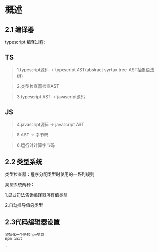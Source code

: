 # 概述

## 2.1 编译器

typescript 编译过程:

TS
------------------

> 1.typescript源码 -> typescript AST(abstract syntax tree, AST抽象语法树)

> 2.类型检查器检查AST

> 3.typescript AST -> javascript源码

JS
------------------

> 4.javascript源码 -> javascript AST

> 5.AST -> 字节码

> 6.运行时计算字节码

## 2.2 类型系统
类型检查器：程序分配类型时使用的一系列规则

类型系统两种： 

1.显式句法告诉编译器所有值类型

2.自动推导值的类型

## 2.3代码编辑器设置


```
初始化一个新的npm项目
npm init

'